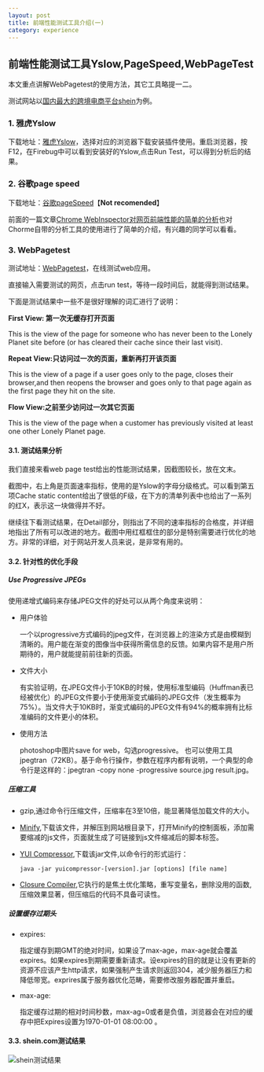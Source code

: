 ```yaml
---
layout: post
title: 前端性能测试工具介绍(一)
category: experience
---
```


## 前端性能测试工具Yslow,PageSpeed,WebPageTest ##

本文重点讲解WebPagetest的使用方法，其它工具略提一二。

测试网站以[国内最大的跨境电商平台shein](http://shein.com)为例。

### 1. 雅虎Yslow ###

下载地址：[雅虎Yslow](http://yslow.org/)，选择对应的浏览器下载安装插件使用。重启浏览器，按F12，在Firebug中可以看到安装好的Yslow,点击Run Test，可以得到分析后的结果。

### 2. 谷歌page speed ###

下载地址：[谷歌pageSpeed](http://developers.google.com/speed/pagespeed/insights_extensions)【**Not recomended**】

前面的一篇文章[Chrome WebInspector对网页前端性能的简单的分析](https://wilsonis.github.io/myblog//blog/posts/shein-performance-analysis)也对Chorme自带的分析工具的使用进行了简单的介绍，有兴趣的同学可以看看。

### 3. WebPagetest ###

测试地址：[WebPagetest](http://webpagetest.org/)，在线测试web应用。

直接输入需要测试的网页，点击run test，等待一段时间后，就能得到测试结果。

下面是测试结果中一些不是很好理解的词汇进行了说明：

**First View: 第一次无缓存打开页面<br/>**

This is the view of the page for someone who has never been to the Lonely Planet site before (or has cleared their cache since their last visit).

**Repeat View:只访问过一次的页面，重新再打开该页面<br/>**

This is the view of a page if a user goes only to the page, closes their browser,and then reopens the browser and goes only to that page again as the first page they hit on the site.

**Flow View:之前至少访问过一次其它页面<br/>**

This is the view of the page when a customer has previously visited at least one other Lonely Planet page.

#### 3.1. 测试结果分析 ####

我们直接来看web page test给出的性能测试结果，因截图较长，放在文末。

截图中，右上角是页面速率指标，使用的是Yslow的字母分级格式。可以看到第五项Cache static content给出了很低的F级，在下方的清单列表中也给出了一系列的红X，表示这一块做得并不好。

继续往下看测试结果，在Detail部分，则指出了不同的速率指标的合格度，并详细地指出了所有可以改进的地方。截图中用红框框住的部分是特别需要进行优化的地方。非常的详细，对于网站开发人员来说，是非常有用的。

#### 3.2. 针对性的优化手段 ####

##### Use Progressive JPEGs #####

使用递增式编码来存储JPEG文件的好处可以从两个角度来说明：

- 用户体验

	一个以progressive方式编码的jpeg文件，在浏览器上的渲染方式是由模糊到清晰的。用户能在渐变的图像当中获得所需信息的反馈。如果内容不是用户所期待的，用户就能提前前往新的页面。

- 文件大小

	有实验证明，在JPEG文件小于10KB的时候，使用标准型编码（Huffman表已经被优化）的JPEG文件要小于使用渐变式编码的JPEG文件（发生概率为75%）。当文件大于10KB时，渐变式编码的JPEG文件有94%的概率拥有比标准编码的文件更小的体积。

- 使用方法

	photoshop中图片save for web，勾选progressive。
	也可以使用工具jpegtran（72KB）。基于命令行操作，参数在程序内都有说明，一个典型的命令行是这样的：jpegtran -copy none -progressive source.jpg result.jpg。

##### 压缩工具 #####

- gzip,通过命令行压缩文件，压缩率在3至10倍，能显著降低加载文件的大小。

- [Minify](http://code.google.com/p/minify),下载该文件，并解压到网站根目录下，打开Minify的控制面板，添加需要缩减的js文件，页面就生成了可链接到js文件缩减后的脚本标签。

- [YUI Compressor](http://yuilibrary.com/download/yuicompressor/),下载该jar文件,以命令行的形式运行：

	`java -jar yuicompressor-[version].jar [options] [file name]`

- [Closure Compiler](https://developers.google.com/closure/compiler/),它执行的是焦土优化策略，重写变量名，删除没用的函数,压缩效果显著，但压缩后的代码不具备可读性。

##### 设置缓存过期头  #####

- expires:

	指定缓存到期GMT的绝对时间，如果设了max-age，max-age就会覆盖expires。如果expires到期需要重新请求。设expires的目的就是让没有更新的资源不应该产生http请求，如果强制产生请求则返回304，减少服务器压力和降低带宽。exprires属于服务器优化范畴，需要修改服务器配置并重启。

- max-age:

	指定缓存过期的相对时间秒数，max-ag=0或者是负值，浏览器会在对应的缓存中把Expires设置为1970-01-01 08:00:00 。

#### 3.3. shein.com测试结果 ####

![shein测试结果](http://i.imgur.com/DzrMpH2.jpg)




